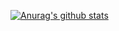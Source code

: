 [![Anurag's github stats](https://github-readme-stats.vercel.app/api?username=hectorlopezv)](https://github.com/anuraghazra/github-readme-stats)
